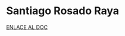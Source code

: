 # Santiago Rosado Raya

[ENLACE AL DOC](../../../static/PDFs/Commitment/Santiago%20Rosado%20Raya.pdf)
